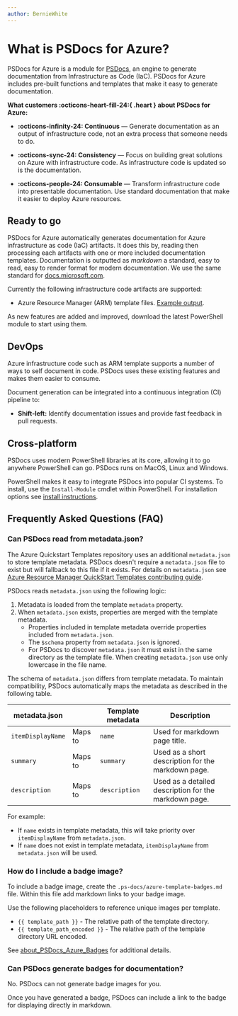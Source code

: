 ```yaml
---
author: BernieWhite
---
```


# What is PSDocs for Azure?

PSDocs for Azure is a module for [PSDocs][1], an engine to generate documentation from Infrastructure as Code (IaC).
PSDocs for Azure includes pre-built functions and templates that make it easy to generate documentation.

**What customers :octicons-heart-fill-24:{ .heart } about PSDocs for Azure:**

- **:octicons-infinity-24: Continuous** &mdash; Generate documentation as an output of infrastructure code,
  not an extra process that someone needs to do.
- **:octicons-sync-24: Consistency** &mdash; Focus on building great solutions on Azure with infrastructure code.
  As infrastructure code is updated so is the documentation.
- **:octicons-people-24: Consumable** &mdash; Transform infrastructure code into presentable documentation.
  Use standard documentation that make it easier to deploy Azure resources.

  [1]: https://github.com/microsoft/PSDocs

## Ready to go

PSDocs for Azure automatically generates documentation for Azure infrastructure as code (IaC) artifacts.
It does this by, reading then processing each artifacts with one or more included documentation templates.
Documentation is outputted as _markdown_ a standard, easy to read, easy to render format for modern documentation.
We use the same standard for [docs.microsoft.com][2].

Currently the following infrastructure code artifacts are supported:

- Azure Resource Manager (ARM) template files. [Example output][3].

As new features are added and improved, download the latest PowerShell module to start using them.

  [2]: https://docs.microsoft.com/azure/
  [3]: https://github.com/Azure/PSDocs.Azure/blob/main/templates/storage/v1/README.md

## DevOps

Azure infrastructure code such as ARM template supports a number of ways to self document in code.
PSDocs uses these existing features and makes them easier to consume.

Document generation can be integrated into a continuous integration (CI) pipeline to:

- **Shift-left:** Identify documentation issues and provide fast feedback in pull requests.

## Cross-platform

PSDocs uses modern PowerShell libraries at its core, allowing it to go anywhere PowerShell can go.
PSDocs runs on MacOS, Linux and Windows.

PowerShell makes it easy to integrate PSDocs into popular CI systems.
To install, use the `Install-Module` cmdlet within PowerShell.
For installation options see [install instructions](install-instructions.md).

## Frequently Asked Questions (FAQ)

### Can PSDocs read from metadata.json?

The Azure Quickstart Templates repository uses an additional `metadata.json` to store template metadata.
PSDocs doesn't require a `metadata.json` file to exist but will fallback to this file if it exists.
For details on `metadata.json` see [Azure Resource Manager QuickStart Templates contributing guide].

PSDocs reads `metadata.json` using the following logic:

1. Metadata is loaded from the template `metadata` property.
2. When `metadata.json` exists, properties are merged with the template metadata.
   - Properties included in template metadata override properties included from `metadata.json`.
   - The `$schema` property from `metadata.json` is ignored.
   - For PSDocs to discover `metadata.json` it must exist in the same directory as the template file.
   When creating `metadata.json` use only lowercase in the file name.

The schema of `metadata.json` differs from template metadata.
To maintain compatibility, PSDocs automatically maps the metadata as described in the following table.

metadata.json     |         | Template metadata | Description
-------------     | ------- | ----------------- | ------
`itemDisplayName` | Maps to | `name`            | Used for markdown page title.
`summary`         | Maps to | `summary`         | Used as a short description for the markdown page.
`description`     | Maps to | `description`     | Used as a detailed description for the markdown page.

For example:

- If `name` exists in template metadata, this will take priority over `itemDisplayName` from `metadata.json`.
- If `name` does not exist in template metadata, `itemDisplayName` from `metadata.json` will be used.

### How do I include a badge image?

To include a badge image, create the `.ps-docs/azure-template-badges.md` file.
Within this file add markdown links to your badge image.

Use the following placeholders to reference unique images per template.

- `{{ template_path }}` - The relative path of the template directory.
- `{{ template_path_encoded }}` - The relative path of the template directory URL encoded.

See [about_PSDocs_Azure_Badges] for additional details.

### Can PSDocs generate badges for documentation?

No.
PSDocs can not generate badge images for you.

Once you have generated a badge, PSDocs can include a link to the badge for displaying directly in markdown.

[about_PSDocs_Azure_Badges]: concepts/en-US/about_PSDocs_Azure_Badges.md
[Azure Resource Manager QuickStart Templates contributing guide]: https://github.com/Azure/azure-quickstart-templates/tree/master/1-CONTRIBUTION-GUIDE#metadatajson
